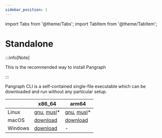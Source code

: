 ```yaml
---
sidebar_position: 1
---
```


import Tabs from '@theme/Tabs';
import TabItem from '@theme/TabItem';


# Standalone

:::info[Note]

This is the recommended way to install Pangraph

:::

Pangraph CLI is a self-contained single-file executable which can be downloaded and run without any particular setup.



|         | x86_64                                                                                                                                                                                                            | arm64                                                                                                                                                                                                               |
| ------- | ----------------------------------------------------------------------------------------------------------------------------------------------------------------------------------------------------------------- | ------------------------------------------------------------------------------------------------------------------------------------------------------------------------------------------------------------------- |
| Linux   | [gnu](https://github.com/neherlab/pangraph/releases/latest/download/pangraph-x86_64-unknown-linux-gnu), [musl](https://github.com/neherlab/pangraph/releases/latest/download/pangraph-x86_64-unknown-linux-musl)* | [gnu](https://github.com/neherlab/pangraph/releases/latest/download/pangraph-aarch64-unknown-linux-gnu), [musl](https://github.com/neherlab/pangraph/releases/latest/download/pangraph-aarch64-unknown-linux-musl)* |
| macOS   | [download](https://github.com/neherlab/pangraph/releases/latest/download/pangraph-x86_64-apple-darwin)                                                                                                            | [download](https://github.com/neherlab/pangraph/releases/latest/download/pangraph-aarch64-apple-darwin)                                                                                                             |
| Windows | [download](https://github.com/neherlab/pangraph/releases/latest/download/pangraph-x86_64-pc-windows-gnu.exe)                                                                                                      | -                                                                                                                                                                                                                   |
